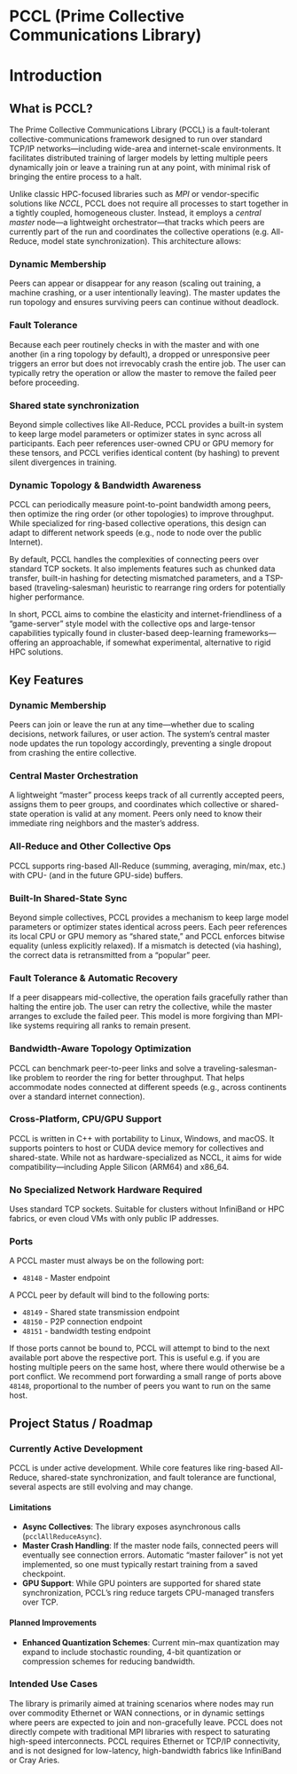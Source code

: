 # PCCL (Prime Collective Communications Library)

# Introduction


## What is PCCL?
The Prime Collective Communications Library (PCCL) is a fault-tolerant collective-communications framework designed to run over standard TCP/IP networks—including wide-area and internet-scale environments. It facilitates distributed training of larger models by letting multiple peers dynamically join or leave a training run at any point, with minimal risk of bringing the entire process to a halt.

Unlike classic HPC-focused libraries such as *MPI* or vendor-specific solutions like *NCCL*, PCCL does not require all processes to start together in a tightly coupled, homogeneous cluster. Instead, it employs a *central master* node—a lightweight orchestrator—that tracks which peers are currently part of the run and coordinates the collective operations (e.g. All-Reduce, model state synchronization). This architecture allows:

### Dynamic Membership
Peers can appear or disappear for any reason (scaling out training, a machine crashing, or a user intentionally leaving). The master updates the run topology and ensures surviving peers can continue without deadlock.

### Fault Tolerance
Because each peer routinely checks in with the master and with one another (in a ring topology by default), a dropped or unresponsive peer triggers an error but does not irrevocably crash the entire job. The user can typically retry the operation or allow the master to remove the failed peer before proceeding.

### Shared state synchronization
Beyond simple collectives like All-Reduce, PCCL provides a built-in system to keep large model parameters or optimizer states in sync across all participants. Each peer references user-owned CPU or GPU memory for these tensors, and PCCL verifies identical content (by hashing) to prevent silent divergences in training.

### Dynamic Topology & Bandwidth Awareness
PCCL can periodically measure point-to-point bandwidth among peers, then optimize the ring order (or other topologies) to improve throughput. While specialized for ring-based collective operations, this design can adapt to different network speeds (e.g., node to node over the public Internet).


By default, PCCL handles the complexities of connecting peers over standard TCP sockets. It also implements features such as chunked data transfer, built-in hashing for detecting mismatched parameters, and a TSP-based (traveling-salesman) heuristic to rearrange ring orders for potentially higher performance.

In short, PCCL aims to combine the elasticity and internet-friendliness of a “game-server” style model with the collective ops and large-tensor capabilities typically found in cluster-based deep-learning frameworks—offering an approachable, if somewhat experimental, alternative to rigid HPC solutions.


## Key Features

### Dynamic Membership
Peers can join or leave the run at any time—whether due to scaling decisions, network failures, or user action. The system’s central master node updates the run topology accordingly, preventing a single dropout from crashing the entire collective.

### Central Master Orchestration
A lightweight “master” process keeps track of all currently accepted peers, assigns them to peer groups, and coordinates which collective or shared-state operation is valid at any moment. Peers only need to know their immediate ring neighbors and the master’s address.

### All-Reduce and Other Collective Ops
PCCL supports ring-based All-Reduce (summing, averaging, min/max, etc.) with CPU- (and in the future GPU-side) buffers.

###  Built-In Shared-State Sync
Beyond simple collectives, PCCL provides a mechanism to keep large model parameters or optimizer states identical across peers. Each peer references its local CPU or GPU memory as “shared state,” and PCCL enforces bitwise equality (unless explicitly relaxed). If a mismatch is detected (via hashing), the correct data is retransmitted from a “popular” peer.

### Fault Tolerance & Automatic Recovery
If a peer disappears mid-collective, the operation fails gracefully rather than halting the entire job. The user can retry the collective, while the master arranges to exclude the failed peer. This model is more forgiving than MPI-like systems requiring all ranks to remain present.

### Bandwidth-Aware Topology Optimization
PCCL can benchmark peer-to-peer links and solve a traveling-salesman-like problem to reorder the ring for better throughput. That helps accommodate nodes connected at different speeds (e.g., across continents over a standard internet connection).

### Cross-Platform, CPU/GPU Support
PCCL is written in C++ with portability to Linux, Windows, and macOS. It supports pointers to host or CUDA device memory for collectives and shared-state. While not as hardware-specialized as NCCL, it aims for wide compatibility—including Apple Silicon (ARM64) and x86_64.

### No Specialized Network Hardware Required
Uses standard TCP sockets. Suitable for clusters without InfiniBand or HPC fabrics, or even cloud VMs with only public IP addresses.

### Ports
A PCCL master must always be on the following port:
- `48148` - Master endpoint

A PCCL peer by default will bind to the following ports:
- `48149` - Shared state transmission endpoint
- `48150` - P2P connection endpoint
- `48151` - bandwidth testing endpoint

If those ports cannot be bound to, PCCL will attempt to bind to the next available port above the respective port.
This is useful e.g. if you are hosting multiple peers on the same host, where there would otherwise be a port conflict.
We recommend port forwarding a small range of ports above `48148`, proportional to the number of peers you want to run on the same host.

## Project Status / Roadmap

### Currently Active Development
PCCL is under active development. While core features like ring-based All-Reduce, shared-state synchronization, and fault tolerance are functional, several aspects are still evolving and may change.

#### Limitations
- **Async Collectives**: The library exposes asynchronous calls (`pcclAllReduceAsync`).
- **Master Crash Handling**: If the master node fails, connected peers will eventually see connection errors. Automatic “master failover” is not yet implemented, so one must typically restart training from a saved checkpoint.
- **GPU Support**: While GPU pointers are supported for shared state synchronization, PCCL’s ring reduce targets CPU-managed transfers over TCP.

#### Planned Improvements
- **Enhanced Quantization Schemes**: Current min–max quantization may expand to include stochastic rounding, 4-bit quantization or compression schemes for reducing bandwidth.

### Intended Use Cases
The library is primarily aimed at training scenarios where nodes may run over commodity Ethernet or WAN connections, or in dynamic settings where peers are expected to join and non-gracefully leave.
PCCL does not directly compete with traditional MPI libraries with respect to saturating high-speed interconnects. 
PCCL requires Ethernet or TCP/IP connectivity, and is not designed for low-latency, high-bandwidth fabrics like InfiniBand or Cray Aries.